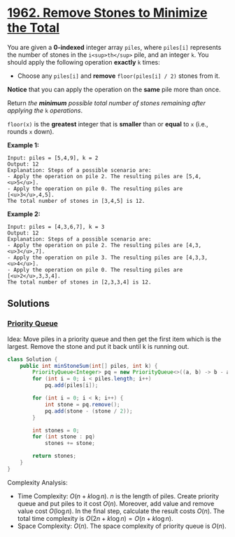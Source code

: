 # [1962. Remove Stones to Minimize the Total](https://leetcode.com/problems/remove-stones-to-minimize-the-total/)

You are given a **0-indexed** integer array `piles`, where `piles[i]` represents the number of stones in the `i<sup>th</sup>` pile, and an integer `k`. You should apply the following operation **exactly** `k` times:

- Choose any `piles[i]` and **remove** `floor(piles[i] / 2)` stones from it.

**Notice** that you can apply the operation on the **same** pile more than once.

Return _the **minimum** possible total number of stones remaining after applying the_ `k` _operations_.

`floor(x)` is the **greatest** integer that is **smaller** than or **equal** to `x` (i.e., rounds `x` down).

**Example 1:**

```
Input: piles = [5,4,9], k = 2
Output: 12
Explanation: Steps of a possible scenario are:
- Apply the operation on pile 2. The resulting piles are [5,4,<u>5</u>].
- Apply the operation on pile 0. The resulting piles are [<u>3</u>,4,5].
The total number of stones in [3,4,5] is 12.
```

**Example 2:**

```
Input: piles = [4,3,6,7], k = 3
Output: 12
Explanation: Steps of a possible scenario are:
- Apply the operation on pile 2. The resulting piles are [4,3,<u>3</u>,7].
- Apply the operation on pile 3. The resulting piles are [4,3,3,<u>4</u>].
- Apply the operation on pile 0. The resulting piles are [<u>2</u>,3,3,4].
The total number of stones in [2,3,3,4] is 12.
```

## Solutions
### [Priority Queue](RemoveStonesToMinimizeTheTotal.java)

Idea: Move piles in a priority queue and then get the first item which is the largest. Remove the stone and put it back until k is running out.

```java
class Solution {
    public int minStoneSum(int[] piles, int k) {
        PriorityQueue<Integer> pq = new PriorityQueue<>((a, b) -> b - a);
        for (int i = 0; i < piles.length; i++)
            pq.add(piles[i]);

        for (int i = 0; i < k; i++) {
            int stone = pq.remove();
            pq.add(stone - (stone / 2));
        }

        int stones = 0;
        for (int stone : pq)
            stones += stone;

        return stones;
    }
}
```

Complexity Analysis:

- Time Complexity: $O(n + k\log n)$. $n$ is the length of piles. Create priority queue and put piles to it cost $O(n)$. Moreover, add value and remove value cost $O(\log n)$. In the final step, calculate the result costs $O(n)$. The total time complexity is $O(2n+k\log n)=O(n + k\log n)$.
- Space Complexity: $O(n)$. The space complexity of priority queue is $O(n)$.
